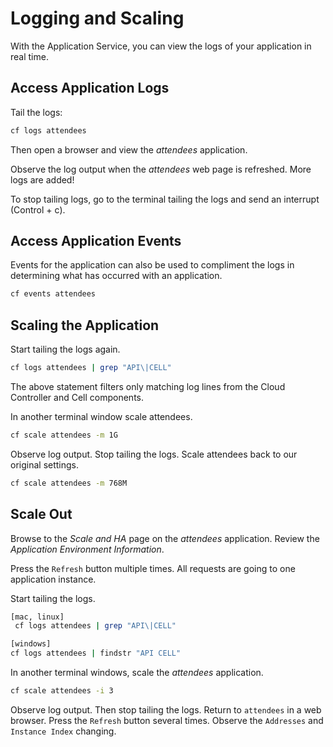 # Logging and Scaling

With the Application Service, you can view the logs of your application in real time.

## Access Application Logs


Tail the logs:
```sh
cf logs attendees
```

Then open a browser and view the _attendees_ application. 


Observe the log output when the _attendees_ web page is refreshed. 
More logs are added!

To stop tailing logs, go to the terminal tailing the logs and send an
interrupt (Control + c).

## Access Application Events

Events for the application can also be used to compliment the logs in determining what has occurred with an application.
```sh
cf events attendees
```

## Scaling the Application

Start tailing the logs again.
```sh
cf logs attendees | grep "API\|CELL"
```

The above statement filters only matching log lines from the Cloud Controller 
and Cell components.

In another terminal window scale attendees. 
```sh
cf scale attendees -m 1G
```

Observe log output.
Stop tailing the logs.
Scale attendees back to our original settings.

```sh
cf scale attendees -m 768M
```

## Scale Out
Browse to the _Scale and HA_ page on the _attendees_ application.
Review the _Application Environment Information_. 


Press the `Refresh` button multiple times. All requests are going to one application instance.

Start tailing the logs.
```sh
[mac, linux]
 cf logs attendees | grep "API\|CELL"

[windows]
cf logs attendees | findstr "API CELL"
```

In another terminal windows, scale the _attendees_ application.

```sh
cf scale attendees -i 3
```

Observe log output. Then stop tailing the logs.
Return to `attendees` in a web browser. Press the `Refresh` button several times. Observe the `Addresses` and `Instance Index` changing.


